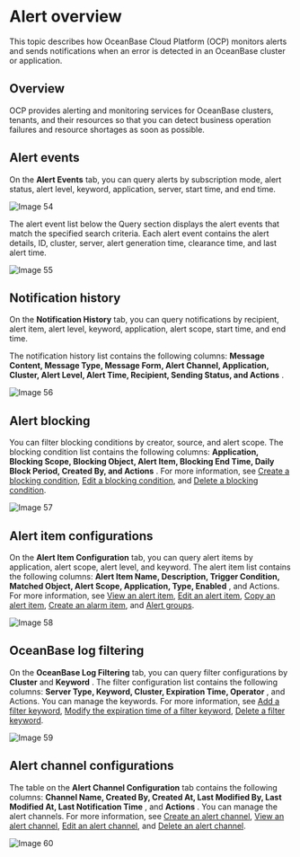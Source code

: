 # Alert overview

This topic describes how OceanBase Cloud Platform (OCP) monitors alerts and sends notifications when an error is detected in an OceanBase cluster or application.

## Overview

OCP provides alerting and monitoring services for OceanBase clusters, tenants, and their resources so that you can detect business operation failures and resource shortages as soon as possible.

## Alert events

On the **Alert Events** tab, you can query alerts by subscription mode, alert status, alert level, keyword, application, server, start time, and end time.

![Image 54](https://help-static-aliyun-doc.aliyuncs.com/assets/img/en-US/9664633561/p440355.png)

The alert event list below the Query section displays the alert events that match the specified search criteria. Each alert event contains the alert details, ID, cluster, server, alert generation time, clearance time, and last alert time.

![Image 55](https://help-static-aliyun-doc.aliyuncs.com/assets/img/en-US/9664633561/p440356.png)

## Notification history

On the **Notification History** tab, you can query notifications by recipient, alert item, alert level, keyword, application, alert scope, start time, and end time.

The notification history list contains the following columns: **Message Content, Message Type, Message Form, Alert Channel, Application, Cluster, Alert Level, Alert Time, Recipient, Sending Status, and Actions** .

![Image 56](https://help-static-aliyun-doc.aliyuncs.com/assets/img/en-US/9664633561/p440357.png)

## Alert blocking

You can filter blocking conditions by creator, source, and alert scope. The blocking condition list contains the following columns: **Application, Blocking Scope, Blocking Object, Alert Item, Blocking End Time, Daily Block Period, Created By, and Actions** . For more information, see [Create a blocking condition](../../900.alert-management/1400.shielded-alert-1.md), [Edit a blocking condition](../../900.alert-management/1500.edit-masking-conditions.md), and [Delete a blocking condition](../../900.alert-management/1600.delete-mask-condition.md).

![Image 57](https://help-static-aliyun-doc.aliyuncs.com/assets/img/en-US/8664633561/p440358.png)

## Alert item configurations

On the **Alert Item Configuration** tab, you can query alert items by application, alert scope, alert level, and keyword. The alert item list contains the following columns: **Alert Item Name, Description, Trigger Condition, Matched Object, Alert Scope, Application, Type, Enabled** , and Actions. For more information, see [View an alert item](../../900.alert-management/300.view-alerts-1.md), [Edit an alert item](../../900.alert-management/500.edit-an-alarm-item-1.md), [Copy an alert item](../../900.alert-management/400.copy-alerts.md), [Create an alarm item](../../900.alert-management/200.create-an-alarm-item-1.md), and [Alert groups](../../900.alert-management/700.alarm-group-1.md).

![Image 58](https://obbusiness-private.oss-cn-shanghai.aliyuncs.com/doc/img/ocp/%E5%91%8A%E8%AD%A6%E9%A1%B9%E9%85%8D%E7%BD%AE2.png)

## OceanBase log filtering

On the **OceanBase Log Filtering** tab, you can query filter configurations by **Cluster** and **Keyword** . The filter configuration list contains the following columns: **Server Type, Keyword, Cluster, Expiration Time, Operator** , and Actions. You can manage the keywords. For more information, see [Add a filter keyword](../../900.alert-management/1700.ob-log-filtering-1.md), [Modify the expiration time of a filter keyword](../../900.alert-management/1800.modify-the-log-expiration-time.md), [Delete a filter keyword](../../900.alert-management/1900.delete-filtering-logs.md).

![Image 59](https://help-static-aliyun-doc.aliyuncs.com/assets/img/en-US/9664633561/p440360.png)

## Alert channel configurations

The table on the **Alert Channel Configuration** tab contains the following columns: **Channel Name, Created By, Created At, Last Modified By, Last Modified At, Last Notification Time** , and **Actions** . You can manage the alert channels. For more information, see [Create an alert channel](../../900.alert-management/800.create-alarm-channel-1.md), [View an alert channel](../../900.alert-management/900.view-alert-channels-1.md), [Edit an alert channel](../../900.alert-management/1000.edit-an-alert-channel-1.md), and [Delete an alert channel](../../900.alert-management/1100.delete-alarm-channel-1.md).

![Image 60](https://help-static-aliyun-doc.aliyuncs.com/assets/img/en-US/9664633561/p440361.png)
